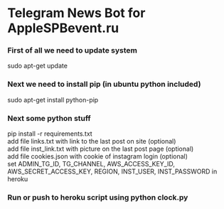 # Telegram News Bot for AppleSPBevent.ru
### <p>First of all we need to update system<br>
sudo apt-get update<br>
### Next we need to install pip (in ubuntu python included)<br>
sudo apt-get install python-pip<br>
### Next some python stuff<br>
pip install -r requirements.txt<br>
add file links.txt with link to the last post on site (optional)<br>
add file inst_link.txt with picture on the last post page (optional)<br>
add file cookies.json with cookie of instagram login (optional)<br>
set ADMIN_TG_ID, TG_CHANNEL, AWS_ACCESS_KEY_ID, AWS_SECRET_ACCESS_KEY, REGION, INST_USER, INST_PASSWORD in heroku<br>
### Run or push to heroku script using python clock.py
